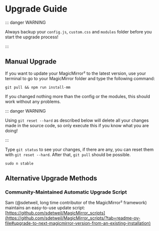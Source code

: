 # Upgrade Guide

::: danger WARNING

Always backup your `config.js`, `custom.css` and `modules` folder before you
start the upgrade process!

:::

## Manual Upgrade

If you want to update your MagicMirror² to the latest version, use your terminal
to go to your MagicMirror folder and type the following command:

```shell
git pull && npm run install-mm
```

If you changed nothing more than the config or the modules, this should work
without any problems.

::: danger WARNING

Using `git reset --hard` as described below will delete all your changes made in
the source code, so only execute this if you know what you are doing!

:::

Type `git status` to see your changes, if there are any, you can reset them with
`git reset --hard`. After that, `git pull` should be possible.

`sudo n stable`

## Alternative Upgrade Methods

### Community-Maintained Automatic Upgrade Script

Sam (@sdetweil, long time contributor of the MagicMirror² framework) maintains an 
easy-to-use update script: [https://github.com/sdetweil/MagicMirror_scripts](https://github.com/sdetweil/MagicMirror_scripts/?tab=readme-ov-file#upgrade-to-next-magicmirror-version-from-an-existing-installation)
